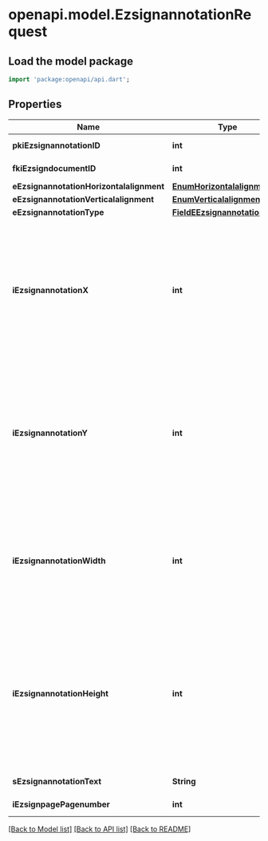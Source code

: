 # openapi.model.EzsignannotationRequest

## Load the model package
```dart
import 'package:openapi/api.dart';
```

## Properties
Name | Type | Description | Notes
------------ | ------------- | ------------- | -------------
**pkiEzsignannotationID** | **int** | The unique ID of the Ezsignannotation | [optional] 
**fkiEzsigndocumentID** | **int** | The unique ID of the Ezsigndocument | 
**eEzsignannotationHorizontalalignment** | [**EnumHorizontalalignment**](EnumHorizontalalignment.md) |  | [optional] 
**eEzsignannotationVerticalalignment** | [**EnumVerticalalignment**](EnumVerticalalignment.md) |  | [optional] 
**eEzsignannotationType** | [**FieldEEzsignannotationType**](FieldEEzsignannotationType.md) |  | 
**iEzsignannotationX** | **int** | The X coordinate (Horizontal) where to put the Ezsignannotation on the page.  Coordinate is calculated at 100dpi (dot per inch). So for example, if you want to put the Ezsignannotation 2 inches from the left border of the page, you would use \"200\" for the X coordinate. | 
**iEzsignannotationY** | **int** | The Y coordinate (Vertical) where to put the Ezsignannotation on the page.  Coordinate is calculated at 100dpi (dot per inch). So for example, if you want to put the Ezsignannotation 3 inches from the top border of the page, you would use \"300\" for the Y coordinate. | 
**iEzsignannotationWidth** | **int** | The Width of the Ezsignannotation.  Width is calculated at 100dpi (dot per inch). So for example, if you want to have the width of the Ezsignannotation to be 3 inches, you would use \"300\" for the Width. | [optional] 
**iEzsignannotationHeight** | **int** | The Height of the Ezsignannotation.  Height is calculated at 100dpi (dot per inch). So for example, if you want to have the height of the Ezsignannotation to be 2 inches, you would use \"200\" for the Height.  This can only be set if eEzsignannotationType is **StrikethroughBlock** or **Text** | [optional] 
**sEzsignannotationText** | **String** | The Text of the Ezsignannotation | [optional] 
**iEzsignpagePagenumber** | **int** | The page number in the Ezsigndocument | 

[[Back to Model list]](../README.md#documentation-for-models) [[Back to API list]](../README.md#documentation-for-api-endpoints) [[Back to README]](../README.md)


